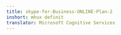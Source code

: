 ```yaml
---
title: skype-for-Business-ONLINE-Plan-2
inshort: mhux definit
translator: Microsoft Cognitive Services
---
```




